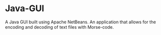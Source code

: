 # Java-GUI
A Java GUI built using Apache NetBeans. An application that allows for the encoding and decoding of text files with Morse-code.

